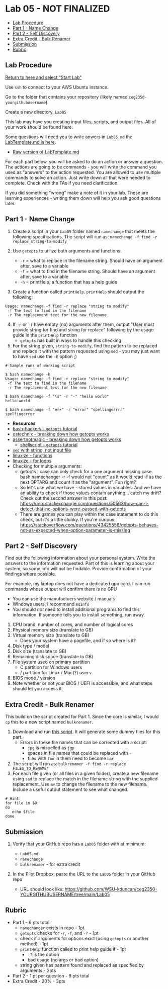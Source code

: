 # Lab 05 - NOT FINALIZED

- [Lab Procedure](#Lab-Procedure)
- [Part 1 - Name Change](#Part-1---Name-Change)
- [Part 2 - Self Discovery](#Part-2---Self-Discovery)
- [Extra Credit - Bulk Renamer](#Extra-Credit---Bulk-Renamer)
- [Submission](#Submission)
- [Rubric](#Rubric)

## Lab Procedure

[Return to here and select "Start Lab"](https://awsacademy.instructure.com/courses/13249/modules/items/1136419)

Use `ssh` to connect to your AWS Ubuntu instance.

Go to the folder that contains your repository (likely named `ceg2350-yourgithubusername`).

Create a new directory, `Lab05`

This lab may have you creating input files, scripts, and output files. All of your work should be found here.

Some questions will need you to write anwers in `Lab05.md` the [LabTemplate.md is here](LabTemplate.md).

- [Raw version of LabTemplate.md](https://raw.githubusercontent.com/pattonsgirl/Spring2022-CEG2350/main/Labs/Lab05/LabTemplate.md)

For each part below, you will be asked to do an action or answer a question. The actions are going to be commands - you will write the command you used as "answers" to the action requested. You are allowed to use multiple commands to solve an action. Just write down all that were needed to complete. Check with the TAs if you need clarification.

If you did something "wrong" make a note of it in your lab. These are learning experiences - writing them down will help you ask good questions later.

## Part 1 - Name Change

1. Create a script in your `Lab05` folder named `namechange` that meets the following specifications. The script will run as: `namechange -f find -r replace string-to-modify`
2. Use `getopts` to utilize both arguments and functions.

   - `-r` = what to replace in the filename string. Should have an argument after, save to a variable
   - `-f` = what to find in the filename string. Should have an argument after, save to a variable
   - `-h` = printHelp, a function that has a help guide

3. Create a function called `printHelp`. `printHelp` should output the following:

```
Usage: namechange -f find -r replace "string to modify"
 -f The text to find in the filename
 -r The replacement text for the new filename
```

4. If `-r` or `-f` have empty (no) arguments after them, output "User must provide string for find and string for replace" following by the usage guide in the `printHelp` function
   - `getopts` has built in ways to handle this checking
5. For the string given, `string-to-modify`, find the pattern to be replaced and replace it with the pattern requested using `sed` - you may just want to have `sed` use the `-E` option ;)

```
# Sample runs of working script

$ bash namechange -h
Usage: namechange -f find -r replace "string to modify"
 -f The text to find in the filename
 -r The replacement text for the new filename

$ bash namechange -f "\s" -r "-" "hello world"
hello-world

$ bash namechange -f "er+" -r "error" "spellingerrrr"
spellingerror
```

- **Resources**
- [bash-hackers - `getopts` tutorial](https://wiki.bash-hackers.org/howto/getopts_tutorial)
- [ostechnix - breaking down how getopts works](https://ostechnix.com/parse-arguments-in-bash-scripts-using-getopts/)
- [assertnotmagic - breaking down how getopts works](https://www.assertnotmagic.com/2019/03/08/bash-advanced-arguments/)
  - [shellscript - `getopts` tutorial](https://www.shellscript.sh/tips/getopts/)
- [`sed` with string, not input file](https://stackoverflow.com/questions/13055889/sed-with-literal-string-not-input-file)
- [linuxize - functions](https://linuxize.com/post/bash-functions/)
- [linuxize - for loops](https://linuxize.com/post/bash-for-loop/)
- Checking for multiple arguments:
  - getopts : case can only check for a one argument missing case. bash namechanger -r -f​ would not "count" as it would read -f as the next OPTARG and count it as the "argument". Fun right?
  - So let's use what we have - stored values in variables. And we have an ability to check if those values contain anything... catch my drift? Check out the second answer in this post: https://unix.stackexchange.com/questions/50563/how-can-i-detect-that-no-options-were-passed-with-getopts
  - There are games you can play within the case statement to do this check, but it's a little clunky. If you're curious: https://stackoverflow.com/questions/43425556/getopts-behaves-not-as-expected-when-option-parameter-is-missing

## Part 2 - Self Discovery

Find out the following information about your personal system. Write the answers to the information requested. Part of this is learning about your system, so some info will not be findable. Provide confirmation of your findings where possible.

For example, my laptop does not have a dedicated gpu card. I can run commands whose output will confirm there is no GPU

- You can use the manufactuers website / manuals
- Windows users, I recommend `msinfo`
- You should _not_ need to install additional programs to find this information. If someone tells you to install something, run away.

1. CPU brand, number of cores, and number of logical cores
2. Physical memory size (translate to GB)
3. Virtual memory size (translate to GB)
   - Does your system have a pagefile, and if so where is it?
4. Disk type / model
5. Disk size (translate to GB)
6. Remaining disk space (translate to GB)
7. File system used on primary partition
   - C partition for Windows users
   - / partition for Linux / Mac(?) users
8. BIOS mode / version
9. Note whether or not your BIOS / UEFI is accessible, and what steps should let you access it.

## Extra Credit - Bulk Renamer

This build on the script created for Part 1. Since the core is similar, I would `cp` this to a new script named `bulkrenamer`.

1. Download and run [this script](createfiles.sh). It will generate some dummy files for this part.
   - Errors in these file names that can be corrected with a script:
     - `jpg` is mispelled as `jgp`
     - spaces in file names that could be replaced with `-`
     - files with `foo` in them need to become `bar`
2. The script will run as: `bulkrenamer -f find -r replace FILES_TO_RENAME*`
3. For each file given (or all files in a given folder), create a new filename using `sed` to replace the match in the filename string with the supplied replacement. Use `mv` to change the filename to the new filename. Include a useful output statement to see what changed.

```
# Hint:
for file in $@:
do
   echo $file
done
```

## Submission

1. Verify that your GitHub repo has a `Lab05` folder with at minimum:

   - `Lab05.md`
   - `namechange`
   - `bulkrenamer` - for extra credit

2. In the Pilot Dropbox, paste the URL to the `Lab05` folder in your GitHub repo
   - URL should look like: https://github.com/WSU-kduncan/ceg2350-YOURGITHUBUSERNAME/tree/main/Lab05

## Rubric

- Part 1 - 6 pts total
  - `namechanger` exists in repo - 1pt
  - `getopts` checks for `-r`, `-f`, and `-?` - 1pt
  - check if arguments for options exist (using `getopts` or another method) - 1pt
  - `printHelp` function called to print help guide if - 1pt
    - `-?` is the option
    - bad usage (no args or bad option)
  - string given has pattern found and replaced as specified by arguments - 2pts
- Part 2 - 1 pt per question - 9 pts total
- Extra Credit - 20% - 3pts

